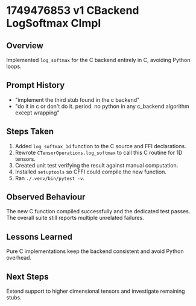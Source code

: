 # 1749476853 v1 CBackend LogSoftmax CImpl

## Overview
Implemented `log_softmax` for the C backend entirely in C, avoiding Python loops.

## Prompt History
- "implement the third stub found in the c backend"
- "do it in c or don't do it. period. no python in any c_backend algorithm except wrapping"

## Steps Taken
1. Added `log_softmax_1d` function to the C source and FFI declarations.
2. Rewrote `CTensorOperations.log_softmax` to call this C routine for 1D tensors.
3. Created unit test verifying the result against manual computation.
4. Installed `setuptools` so CFFI could compile the new function.
5. Ran `./.venv/bin/pytest -v`.

## Observed Behaviour
The new C function compiled successfully and the dedicated test passes. The overall suite still reports multiple unrelated failures.

## Lessons Learned
Pure C implementations keep the backend consistent and avoid Python overhead.

## Next Steps
Extend support to higher dimensional tensors and investigate remaining stubs.
